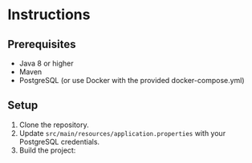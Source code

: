 # Instructions

## Prerequisites
- Java 8 or higher
- Maven
- PostgreSQL (or use Docker with the provided docker-compose.yml)

## Setup
1. Clone the repository.
2. Update `src/main/resources/application.properties` with your PostgreSQL credentials.
3. Build the project:
